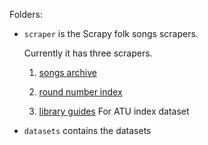 Folders:

- `scraper` is the Scrapy folk songs scrapers.

  Currently it has three scrapers.

    1. [songs archive](http://songbat.com/archive/)

    2. [round number index](https://en.wikipedia.org/wiki/List_of_folk_songs_by_Roud_number?oldformat=true)
  
    3. [library guides](https://libraryguides.missouri.edu/c.php?g=1052498&p=7642280)
    For ATU index dataset
  

- `datasets` contains the datasets
